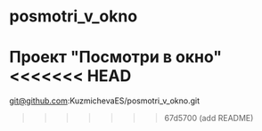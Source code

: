 # posmotri_v_okno
Проект "Посмотри в окно"
<<<<<<< HEAD
=======
git@github.com:KuzmichevaES/posmotri_v_okno.git
>>>>>>> 67d5700 (add README)
